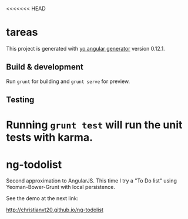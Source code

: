 <<<<<<< HEAD
# tareas

This project is generated with [yo angular generator](https://github.com/yeoman/generator-angular)
version 0.12.1.

## Build & development

Run `grunt` for building and `grunt serve` for preview.

## Testing

Running `grunt test` will run the unit tests with karma.
=======
# ng-todolist
Second approximation to AngularJS. This time I try a "To Do list" using Yeoman-Bower-Grunt with local persistence.

See the demo at the next link:

http://christianvt20.github.io/ng-todolist
